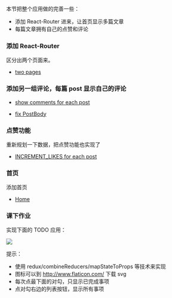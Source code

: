 本节把整个应用做的完善一些：

- 添加 React-Router 进来，让首页显示多篇文章
- 每篇文章拥有自己的点赞和评论


### 添加 React-Router

区分出两个页面来。

- [two pages](https://github.com/happypeter/redux-hello/commit/99da8c6b5289dfde5d165316a6c8ffc7cb0dea20)

### 添加另一组评论，每篇 post 显示自己的评论

- [show comments for each post](https://github.com/happypeter/redux-hello/commit/bb38c8dda47bc0c779438f6a8b94251e729289f4)

- [fix PostBody](https://github.com/happypeter/redux-hello/commit/d1e8167cd8170886b5524c6ff962b6e0674226c4)

### 点赞功能

重新规划一下数据，把点赞功能也实现了

- [INCREMENT_LIKES for each post](https://github.com/happypeter/redux-hello/commit/20a6ca3e15346523e461dfeab93fcccfca7bae96)

### 首页

添加首页

- [Home](https://github.com/happypeter/redux-hello/commit/d6e687649f46e151240775d0e21347bc3b7d7714)

### 课下作业

实现下面的 TODO 应用：

![](http://digicity-1253322599.costj.myqcloud.com/todo.png)

提示：

- 使用 redux/combineReducers/mapStateToProps 等技术来实现
- 图标可以到  http://www.flaticon.com/ 下载 svg
- 每次点最下面的对勾，只显示已完成事项
- 点对勾右边的列表按钮，显示所有事项
